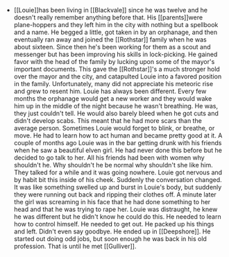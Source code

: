 - [[Louie]]has been living in [[Blackvale]] since he was twelve and he doesn't really remember anything before that. His [[parents]]were plane-hoppers and they left him in the city with nothing but a spellbook and a name. He begged a little, got taken in by an orphanage, and then eventually ran away and joined the [[Rothstar]] family when he was about sixteen. Since then he's been working for them as a scout and messenger but has been improving his skills in lock-picking. He gained favor with the head of the family by lucking upon some of the mayor's important documents. This gave the [[Rothstar]]'s a much stronger hold over the mayor and the city, and catapulted Louie into a favored position in the family. Unfortunately, many did not appreciate his meteoric rise and grew to resent him.  Louie has always been different. Every few months the orphanage would get a new worker and they would wake him up in the middle of the night because he wasn't breathing. He was, they just couldn't tell. He would also barely bleed when he got cuts and didn't develop scabs. This meant that he had more scars than the average person. Sometimes Louie would forget to blink, or breathe, or move. He had to learn how to act human and became pretty good at it. A couple of months ago Louie was in the bar getting drunk with his friends when he saw a beautiful elven girl. He had never done this before but he decided to go talk to her. All his friends had been with women why shouldn't he. Why shouldn't he be normal why shouldn't she like him. They talked for a while and it was going nowhere. Louie got nervous and by habit bit this inside of his cheek. Suddenly the conversation changed. It was like something swelled up and burst in Louie's body, but suddenly they were running out back and ripping their clothes off. A minute later the girl was screaming in his face that he had done something to her head and that he was trying to rape her.  Louie was distraught, he knew he was different but he didn't know he could do this.  He needed to learn how to control himself. He needed to get out. He packed up his things and left. Didn't even say goodbye.   He ended up in [[Deepshore]]. He started out doing odd jobs, but soon enough he was back in his old profession. That is until he met [[Gulliver]].
